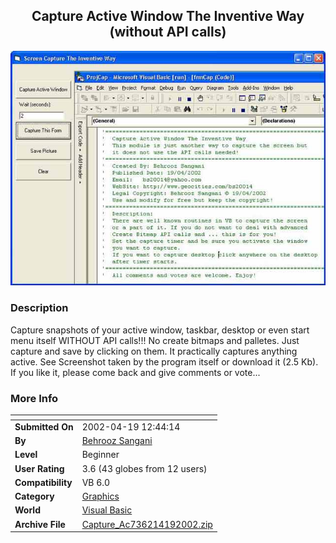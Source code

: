 ﻿<div align="center">

## Capture Active Window The Inventive Way \(without API calls\)

<img src="PIC20024191250103016.jpg">
</div>

### Description

Capture snapshots of your active window, taskbar, desktop or even start menu itself WITHOUT API calls!!! No create bitmaps and palletes. Just capture and save by clicking on them. It practically captures anything active. See Screenshot taken by the program itself or download it (2.5 Kb). If you like it, please come back and give comments or vote...
 
### More Info
 


<span>             |<span>
---                |---
**Submitted On**   |2002-04-19 12:44:14
**By**             |[Behrooz Sangani](https://github.com/Planet-Source-Code/PSCIndex/blob/master/ByAuthor/behrooz-sangani.md)
**Level**          |Beginner
**User Rating**    |3.6 (43 globes from 12 users)
**Compatibility**  |VB 6\.0
**Category**       |[Graphics](https://github.com/Planet-Source-Code/PSCIndex/blob/master/ByCategory/graphics__1-46.md)
**World**          |[Visual Basic](https://github.com/Planet-Source-Code/PSCIndex/blob/master/ByWorld/visual-basic.md)
**Archive File**   |[Capture\_Ac736214192002\.zip](https://github.com/Planet-Source-Code/behrooz-sangani-capture-active-window-the-inventive-way-without-api-calls__1-33946/archive/master.zip)









